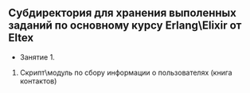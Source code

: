 ## Субдиректория для хранения выполенных заданий по основному курсу Erlang\Elixir от Eltex
* Занятие 1.
1) Скрипт\модуль по сбору информации о пользователях (книга контактов)
